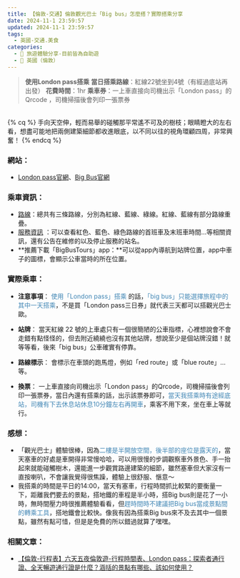 ```yaml
---
title: 【倫敦-交通】倫敦觀光巴士「Big bus」怎麼搭？實際搭乘分享
date: 2024-11-1 23:59:57
updated: 2024-11-1 23:59:57
tags:
  - 英國-交通.美食
categories: 
  - 🌴 旅遊體驗分享-目前皆為自助遊
  - 🥥 英國（倫敦） 
---
```

>**使用London pass搭乘**
>**當日搭乘路線**：紅線22號坐到4號（有經過底站再出發）
>**花費時間**：1hr
>**乘車券**：一上車直接向司機出示「London pass」的 Qrcode ，司機掃描後會列印一張票券
<!-- more -->

<br>
{% cq %} 手向天空伸，輕而易舉的碰觸那平常遙不可及的樹枝；眼睛瞪大的左右看，想盡可能地把兩側建築細節都收進眼底，以不同以往的視角環顧四周，非常興奮！ {% endcq %}
<br>

### 網站：
 + [London pass官網](https://londonpass.com/en/london-attractions/hop-on-hop-off-bus-tour)、[Big Bus官網]( https://www.bigbustours.com) 

### 乘車資訊：
+ [路線](https://www.bigbustours.com/en/london/london-routes-and-tour-maps)：總共有三條路線，分別為紅線、藍線、綠線。紅線、藍線有部分路線重疊。
+ [服務資訊](https://www.bigbustours.com/en/london/service-information) ：可以查看紅色、藍色、綠色路線的首班車及末班車時間…等相關資訊，還有公告在維修的以及停止服務的站名。
+ **推薦下載「BigBusTours」app：**可以從app內導航到站牌位置，app中車子的圖標，會顯示公車當時的所在位置。

### 實際乘車：
+ **注意事項**：
<font color=#4287B5>使用「London pass」搭乘</font> 的話，<font color=#4287B5>「big bus」只能選擇旅程中的其中一天搭乘</font>，不是買「London pass三日券」就代表三天都可以搭觀光巴士歐。

+ **站牌**：
當天紅線 22 號的上車處只有一個很簡陋的公車指標，心裡想說會不會走錯有點怪怪的，但去附近繞繞也沒有其他站牌，想說至少是個站牌沒錯！就等等看，後來「big bus」公車確實有停靠。

+ **路線標示**：
會標示在車頭的跑馬燈，例如「red route」或「blue route」...等。

+  **換票**：
一上車直接向司機出示「London pass」的Qrcode，司機掃描後會列印一張票券，當日內還有搭乘的話，出示該票券即可，<font color=#4287B5>當天我搭乘時有途經底站，司機有下去休息站休息10分鐘左右再開車</font>，乘客不用下來，坐在車上等就行。

### 感想：
+ 「觀光巴士」體驗很棒，因為<font color=#4287B5>二樓是半開放空間，後半部的座位是露天的</font>，當天塞車的好處是車開得非常慢哈哈，可以用很慢的步調觀察車外景色、手一抬起來就能碰觸樹木，還能進一步觀賞路邊建築的細節，雖然塞車但大家沒有一直按喇叭，不會讓我覺得很焦躁，體驗上很舒服、愜意～
+ 我搭乘的時間是平日的14:00，當天有塞車，行程時間抓比較緊的要衡量一下，距離我們要去的景點，搭地鐵的車程是半小時，搭Big bus則是花了一小時，無時間壓力時很推薦體驗看看，但<font color=#4287B5>趕時間時不建議把Big bus當成景點間的轉乘工具</font>，搭地鐵會比較快。像我有因為搭乘Big bus來不及去其中一個景點，雖然有點可惜，但是是免費的所以錯過就算了嘿嘿。

### 相關文章：
+ [【倫敦-行程表】六天五夜倫敦遊-行程時間表、London pass：探索者通行證、全天暢遊通行證是什麼？涵括的景點有哪些、該如何使用？](https://taoudjiji.github.io/blog/london/L-spot/L-schedule%20/?highlight=%E5%80%AB%E6%95%A6+%E8%A1%8C%E7%A8%8B%E8%A1%A8)
  
